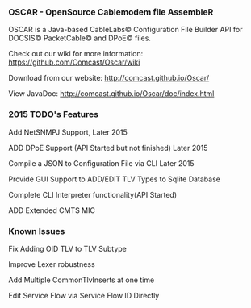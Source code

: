 ### OSCAR - OpenSource Cablemodem file AssembleR

OSCAR is a Java-based CableLabs&copy; Configuration File Builder API for DOCSIS&copy; PacketCable&copy; and DPoE&copy; files.

Check out our wiki for more information: https://github.com/Comcast/Oscar/wiki

Download from our website: http://comcast.github.io/Oscar/

View JavaDoc: http://comcast.github.io/Oscar/doc/index.html

### 2015 TODO's Features

Add NetSNMPJ Support, Later 2015

ADD DPoE Support (API Started but not finished) Later 2015

Compile a JSON to Configuration File via CLI Later 2015

Provide GUI Support to ADD/EDIT TLV Types to Sqlite Database

Complete CLI Interpreter functionality(API Started)

ADD Extended CMTS MIC

### Known Issues

Fix Adding OID TLV to TLV Subtype

Improve Lexer robustness

Add Multiple CommonTlvInserts at one time

Edit Service Flow via Service Flow ID Directly

